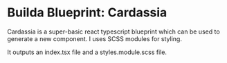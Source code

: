 # Builda Blueprint: Cardassia

Cardassia is a super-basic react typescript blueprint which can be used to generate a new component. I uses SCSS modules for styling.

It outputs an index.tsx file and a styles.module.scss file.
